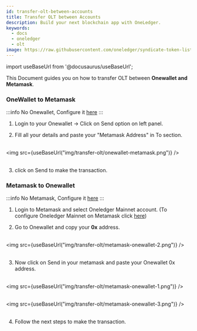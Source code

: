 ```yaml
---
id: transfer-olt-between-accounts
title: Transfer OLT between Accounts
description: Build your next blockchain app with OneLedger.
keywords:
  - docs
  - oneledger
  - olt
image: https://raw.githubusercontent.com/oneledger/syndicate-token-list/master/logo.svg
---
```


import useBaseUrl from '@docusaurus/useBaseUrl';

This Document guides you on how to transfer OLT between **Onewallet and Metamask**.

### OneWallet to Metamask

:::info
No Onewallet, Configure it [here](/docs/develop/onewallet/hello)
:::

1. Login to your Onewallet -> Click on Send option on left panel.

2. Fill all your details and paste your "Metamask Address" in To section.<br/><br/>

<img src={useBaseUrl("img/transfer-olt/onewallet-metamask.png")} /><br/><br/>

3. click on Send to make the transaction.

### Metamask to Onewallet

:::info
No Metamask, Configure it [here](/docs/develop/metamask/hello)
:::

1. Login to Metamask and select Oneledger Mainnet account. (To configure Oneledger Mainnet on Metamask click [here](/docs/develop/metamask/config-oneledger-on-metamask))

2. Go to Onewallet and copy your **0x** address.<br/><br/>

<img src={useBaseUrl("img/transfer-olt/metamask-onewallet-2.png")} /><br/><br/>

3. Now click on Send in your metamask and paste your Onewallet 0x address.<br/><br/>

<img src={useBaseUrl("img/transfer-olt/metamask-onewallet-1.png")} /><br/><br/>

<img src={useBaseUrl("img/transfer-olt/metamask-onewallet-3.png")} /><br/><br/>

4. Follow the next steps to make the transaction.